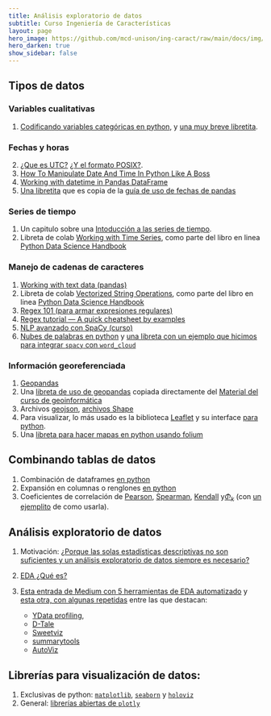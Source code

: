 ```yaml
---
title: Análisis exploratorio de datos 
subtitle: Curso Ingeniería de Características
layout: page
hero_image: https://github.com/mcd-unison/ing-caract/raw/main/docs/img/eda-banner.jpg
hero_darken: true
show_sidebar: false 
---
```


## Tipos de datos

### Variables cualitativas

1. [Codificando variables categóricas en python](https://www.datacamp.com/community/tutorials/categorical-data), y [una muy breve libretita](https://colab.research.google.com/github/mcd-unison/ing-caract/blob/main/ejemplos/tipos/python/cat.ipynb).

### Fechas y horas

2. [¿Que es UTC?](https://en.wikipedia.org/wiki/Coordinated_Universal_Time) [¿Y el formato POSIX?](https://en.wikipedia.org/wiki/Unix_time).
3. [How To Manipulate Date And Time In Python Like A Boss](https://towardsdatascience.com/how-to-manipulate-date-and-time-in-python-like-a-boss-ddea677c6a4d)
3. [Working with datetime in Pandas DataFrame](https://towardsdatascience.com/working-with-datetime-in-pandas-dataframe-663f7af6c587)
4. [Una libretita](https://colab.research.google.com/github/mcd-unison/ing-caract/blob/main/ejemplos/tipos/python/timestamp.ipynb) que es copia de la [guía de uso de fechas de pandas](https://pandas.pydata.org/docs/user_guide/timeseries.html)

### Series de tiempo

1. Un capitulo sobre una [Intoducción a las series de tiempo](http://www.ptolomeo.unam.mx:8080/xmlui/bitstream/handle/132.248.52.100/363/A5.pdf?sequence=5&isAllowed=y).
2. Libreta de colab [Working with Time Series](https://colab.research.google.com/github/jakevdp/PythonDataScienceHandbook/blob/master/notebooks/03.11-Working-with-Time-Series.ipynb), como parte del libro en linea [Python Data Science Handbook](https://jakevdp.github.io/PythonDataScienceHandbook/)

### Manejo de cadenas de caracteres

1. [Working with text data (pandas)](https://pandas.pydata.org/pandas-docs/stable/user_guide/text.html)
2. Libreta de colab [Vectorized String Operations](https://colab.research.google.com/github/jakevdp/PythonDataScienceHandbook/blob/master/notebooks/03.10-Working-With-Strings.ipynb), como parte del libro en linea [Python Data Science Handbook](https://jakevdp.github.io/PythonDataScienceHandbook/)
3. [Regex 101 (para armar expresiones regulares)](https://regex101.com)
4. [Regex tutorial — A quick cheatsheet by examples](https://medium.com/factory-mind/regex-tutorial-a-simple-cheatsheet-by-examples-649dc1c3f285)
5. [NLP avanzado con SpaCy (curso)](https://course.spacy.io/en/)
6. [Nubes de palabras en python](https://amueller.github.io/word_cloud/) y [una libreta con un ejemplo que hicimos para integrar `spacy` con `word_cloud`](https://colab.research.google.com/github/mcd-unison/ing-caract/blob/main/ejemplos/tipos/python/nube_informe.ipynb)


### Información georeferenciada 

1. [Geopandas](https://geopandas.org/en/stable/index.html#) 
2. Una [libreta de uso de geopandas](https://colab.research.google.com/github/mcd-unison/ing-caract/blob/main/ejemplos/mapas/python/geopandas.ipynb) copiada directamente del [Material del curso de geoinformática](https://centrogeo.github.io/curso-geoinformatica-2/)
3. Archivos [geojson](https://geojson.org), [archivos Shape](https://en.wikipedia.org/wiki/Shapefile)
4. Para visualizar, lo más usado es la biblioteca [Leaflet](https://leafletjs.com) y su interface [para python](http://python-visualization.github.io/folium/).
5. Una [libreta para hacer mapas en python usando folium](https://colab.research.google.com/github/mcd-unison/ing-caract/blob/main/ejemplos/mapas/python/Mapas-en-python.ipynb)


## Combinando tablas de datos

1. Combinación de dataframes [en python](https://pandas.pydata.org/docs/getting_started/intro_tutorials/08_combine_dataframes.html) 
2. Expansión en columnas o renglones [en python](https://pandas.pydata.org/docs/user_guide/reshaping.html)
3. Coeficientes de correlación de [Pearson](https://en.wikipedia.org/wiki/Pearson_correlation_coefficient), [Spearman](https://en.wikipedia.org/wiki/Spearman%27s_rank_correlation_coefficient), [Kendall](https://en.wikipedia.org/wiki/Kendall_rank_correlation_coefficient) y[$\Phi_k$](https://phik.readthedocs.io/en/latest/index.html) (con [un ejemplito](https://github.com/KaveIO/PhiK/blob/master/phik/notebooks/phik_tutorial_basic.ipynb) de como usarla).


## Análisis exploratorio de datos

1. Motivación: [¿Porque las solas estadísticas descriptivas no son suficientes y un análisis exploratorio de datos siempre es necesario?](https://www.research.autodesk.com/publications/same-stats-different-graphs/)

1. [EDA ¿Qué es?](https://harvard-iacs.github.io/2018-CS109A/lectures/lecture-3/presentation/lecture3.pdf)
   
2. [Esta entrada de Medium con 5 herramientas de EDA automatizado](https://towardsdatascience.com/5-powerful-python-libraries-you-need-to-know-to-enhance-your-eda-process-f0100d563c16) y [esta otra, con algunas repetidas](https://pub.towardsai.net/5-python-packages-for-effortless-eda-94abddac3bc5) entre las que destacan:
      -  [YData profiling](https://docs.profiling.ydata.ai/),
      -  [D-Tale](https://github.com/man-group/dtale)
      -  [Sweetviz](https://github.com/fbdesignpro/sweetviz)
      -  [summarytools](https://github.com/6chaoran/jupyter-summarytools) 
      -  [AutoViz](https://github.com/AutoViML/AutoViz)
   

## Librerías para visualización de datos:

1. Exclusivas de python: [`matplotlib`](https://matplotlib.org/), [`seaborn`](https://seaborn.pydata.org/index.html) y [`holoviz`](https://holoviz.org)
2. General: [librerías abiertas de `plotly`](https://plotly.com/graphing-libraries/)

